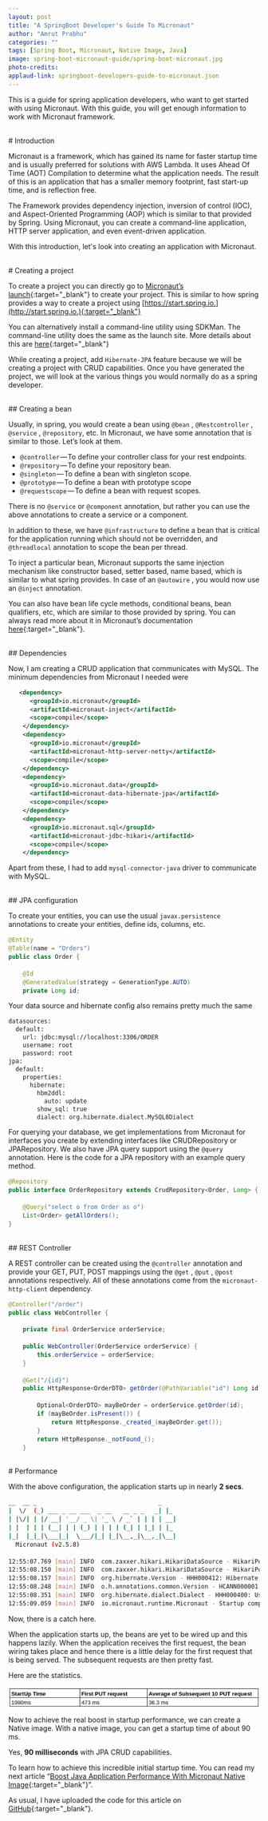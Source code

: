 ```yaml
---
layout: post
title: "A SpringBoot Developer's Guide To Micronaut"
author: "Amrut Prabhu"
categories: ""
tags: [Spring Boot, Micronaut, Native Image, Java]
image: spring-boot-micronaut-guide/spring-boot-micronaut.jpg
photo-credits: 
applaud-link: springboot-developers-guide-to-micronaut.json
---
```

This is a guide for spring application developers, who want to get started with using Micronaut. With this guide, you will get enough information to work with Micronaut framework.

<br/>
# Introduction

Micronaut is a framework, which has gained its name for faster startup time and is usually preferred for solutions with AWS Lambda. It uses Ahead Of Time (AOT) Compilation to determine what the application needs. The result of this is an application that has a smaller memory footprint, fast start-up time, and is reflection free.

The Framework provides dependency injection, inversion of control (IOC), and Aspect-Oriented Programming (AOP) which is similar to that provided by Spring. Using Micronaut, you can create a command-line application, HTTP server application, and even event-driven application.

With this introduction, let's look into creating an application with Micronaut.

<br/>
# Creating a project

To create a project you can directly go to [Micronaut’s launch](https://micronaut.io/launch){:target="_blank"} to create your project. This is similar to how spring provides a way to create a project using [https://start.spring.io.](http://start.spring.io.){:target="_blank"}

You can alternatively install a command-line utility using SDKMan. The command-line utility does the same as the launch site. More details about this are [here](https://micronaut.io/download/){:target="_blank"}

While creating a project, add `Hibernate-JPA` feature because we will be creating a project with CRUD capabilities. Once you have generated the project, we will look at the various things you would normally do as a spring developer.

<br/>
## Creating a bean

Usually, in spring, you would create a bean using `@bean` , `@Restcontroller` , `@service` , `@repository`, etc. In Micronaut, we have some annotation that is similar to those. Let’s look at them.

-   `@controller` — To define your controller class for your rest endpoints.
-   `@repository` — To define your repository bean.
-   `@singleton` — To define a bean with singleton scope.
-   `@prototype` — To define a bean with prototype scope
-   `@requestscope` — To define a bean with request scopes.

There is no `@service` or `@component` annotation, but rather you can use the above annotations to create a service or a component.

In addition to these, we have `@infrastructure` to define a bean that is critical for the application running which should not be overridden, and `@threadlocal` annotation to scope the bean per thread.

To inject a particular bean, Micronaut supports the same injection mechanism like constructor based, setter based, name based, which is similar to what spring provides. In case of an `@autowire` , you would now use an `@inject` annotation.

You can also have bean life cycle methods, conditional beans, bean qualifiers, etc, which are similar to those provided by spring. You can always read more about it in Micronaut’s documentation [here](https://docs.micronaut.io/latest/guide/#ioc){:target="_blank"}.

<br/>
## Dependencies

Now, I am creating a CRUD application that communicates with MySQL. The minimum dependencies from Micronaut I needed were
```xml
   <dependency>  
      <groupId>io.micronaut</groupId>  
      <artifactId>micronaut-inject</artifactId>  
      <scope>compile</scope>  
    </dependency>  
    <dependency>  
      <groupId>io.micronaut</groupId>  
      <artifactId>micronaut-http-server-netty</artifactId>  
      <scope>compile</scope>  
    </dependency>  
    <dependency>  
      <groupId>io.micronaut.data</groupId>  
      <artifactId>micronaut-data-hibernate-jpa</artifactId>  
      <scope>compile</scope>  
    </dependency>  
    <dependency>  
      <groupId>io.micronaut.sql</groupId>  
      <artifactId>micronaut-jdbc-hikari</artifactId>  
      <scope>compile</scope>  
    </dependency>
```
Apart from these, I had to add `mysql-connector-java` driver to communicate with MySQL.

<br/>
## JPA configuration

To create your entities, you can use the usual `javax.persistence` annotations to create your entities, define ids, columns, etc.
```java
@Entity  
@Table(name = "Orders")  
public class Order {

    @Id  
    @GeneratedValue(strategy = GenerationType.AUTO)  
    private Long id;
```
Your data source and hibernate config also remains pretty much the same
```properties
datasources:  
  default:  
    url: jdbc:mysql://localhost:3306/ORDER  
    username: root  
    password: root  
jpa:  
  default:  
    properties:  
      hibernate:  
        hbm2ddl:  
          auto: update  
        show_sql: true  
        dialect: org.hibernate.dialect.MySQL8Dialect
```
For querying your database, we get implementations from Micronaut for interfaces you create by extending interfaces like CRUDRepository or JPARepository. We also have JPA query support using the `@query` annotation. Here is the code for a JPA repository with an example query method.
```java
@Repository  
public interface OrderRepository extends CrudRepository<Order, Long> {  
  
    @Query("select o from Order as o")  
    List<Order> getAllOrders();  
}
```
<br/>
## REST Controller

A REST controller can be created using the `@controller` annotation and provide your GET, PUT, POST mappings using the `@get` , `@put` , `@post` annotations respectively. All of these annotations come from the `micronaut-http-client` dependency.
```java
@Controller("/order")  
public class WebController {  
  
    private final OrderService orderService;  
  
    public WebController(OrderService orderService) {  
        this.orderService = orderService;  
    }  
  
    @Get("/{id}")  
    public HttpResponse<OrderDTO> getOrder(@PathVariable("id") Long id) {  
  
        Optional<OrderDTO> mayBeOrder = orderService.getOrder(id);  
        if (mayBeOrder.isPresent()) {  
            return HttpResponse._created_(mayBeOrder.get());  
        }  
        return HttpResponse._notFound_();  
    }
```
<br/>
# Performance

With the above configuration, the application starts up in nearly **2 secs**.
```bash
__  __ _                                  _     
|  \/  (_) ___ _ __ ___  _ __   __ _ _   _| |_   
| |\/| | |/ __| '__/ _ \| '_ \ / _` | | | | __|  
| |  | | | (__| | | (_) | | | | (_| | |_| | |_   
|_|  |_|_|\___|_|  \___/|_| |_|\__,_|\__,_|\__|  
  Micronaut (v2.5.8)

12:55:07.769 [main] INFO  com.zaxxer.hikari.HikariDataSource - HikariPool-1 - Starting...  
12:55:08.150 [main] INFO  com.zaxxer.hikari.HikariDataSource - HikariPool-1 - Start completed.  
12:55:08.157 [main] INFO  org.hibernate.Version - HHH000412: Hibernate ORM core version [WORKING]  
12:55:08.248 [main] INFO  o.h.annotations.common.Version - HCANN000001: Hibernate Commons Annotations {5.1.2.Final}  
12:55:08.351 [main] INFO  org.hibernate.dialect.Dialect - HHH000400: Using dialect: org.hibernate.dialect.MySQL57Dialect  
12:55:09.059 [main] INFO  io.micronaut.runtime.Micronaut - Startup completed in 1928ms. Server Running: [http://localhost:8080](http://localhost:8080)
```
Now, there is a catch here.

When the application starts up, the beans are yet to be wired up and this happens lazily. When the application receives the first request, the bean wiring takes place and hence there is a little delay for the first request that is being served. The subsequent requests are then pretty fast.

Here are the statistics.

![Statistics](/assets/img/spring-boot-micronaut-guide/stats.png)

Now to achieve the real boost in startup performance, we can create a Native image. With a native image, you can get a startup time of about 90 ms.

Yes, **90 milliseconds** with JPA CRUD capabilities.

To learn how to achieve this incredible initial startup time. You can read my next article “[Boost Java Application Performance With Micronaut Native Image](/boost-java-application-performance-with-micronaut.html){:target="_blank"}”.

As usual, I have uploaded the code for this article on [GitHub](https://github.com/amrutprabhu/micronaut-workout/tree/master/MicronautApp){:target="_blank"}.